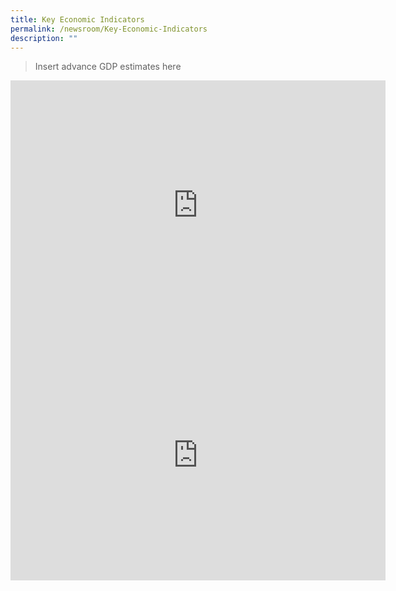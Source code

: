 ```yaml
---
title: Key Economic Indicators
permalink: /newsroom/Key-Economic-Indicators
description: ""
---
```

> Insert advance GDP estimates here

<iframe width="600" height="400" src="https://data.gov.sg/dataset/waste-disposed-of-and-recycled-annual/resource/7918b229-0e79-4d74-b725-e34183a56c01/view/599cfa78-f247-4f58-8732-dcd3e2cf45db" frameBorder="0"> </iframe>

<iframe width="600" height="400" src="https://data.gov.sg/dataset/registered-vessels-and-shipping-tonnage-monthly/resource/42707edf-aca4-417d-903b-a720645c11e1/view/d9f4c2e1-6098-4846-b0c9-718e68c6a26a" frameBorder="0"> </iframe>